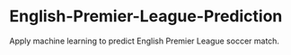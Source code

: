 # English-Premier-League-Prediction
Apply machine learning to predict English Premier League soccer match.
